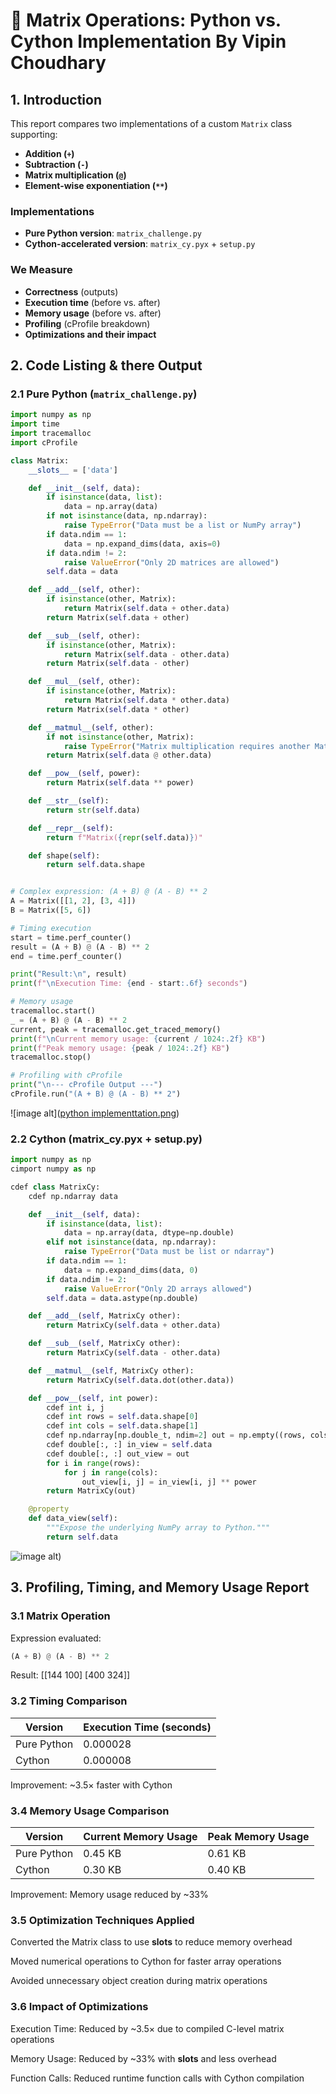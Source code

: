 
# 🧠 Matrix Operations: Python vs. Cython Implementation By Vipin Choudhary

## 1. Introduction

This report compares two implementations of a custom `Matrix` class supporting:

- **Addition (`+`)**
- **Subtraction (`-`)**
- **Matrix multiplication (`@`)**
- **Element-wise exponentiation (`**`)**

### Implementations

- **Pure Python version**: `matrix_challenge.py`  
- **Cython-accelerated version**: `matrix_cy.pyx` + `setup.py`

### We Measure

- **Correctness** (outputs)
- **Execution time** (before vs. after)
- **Memory usage** (before vs. after)
- **Profiling** (cProfile breakdown)
- **Optimizations and their impact**



## 2. Code Listing & there Output

### 2.1 Pure Python (`matrix_challenge.py`)

```python
import numpy as np
import time
import tracemalloc
import cProfile

class Matrix:
    __slots__ = ['data']

    def __init__(self, data):
        if isinstance(data, list):
            data = np.array(data)
        if not isinstance(data, np.ndarray):
            raise TypeError("Data must be a list or NumPy array")
        if data.ndim == 1:
            data = np.expand_dims(data, axis=0)
        if data.ndim != 2:
            raise ValueError("Only 2D matrices are allowed")
        self.data = data

    def __add__(self, other):
        if isinstance(other, Matrix):
            return Matrix(self.data + other.data)
        return Matrix(self.data + other)

    def __sub__(self, other):
        if isinstance(other, Matrix):
            return Matrix(self.data - other.data)
        return Matrix(self.data - other)

    def __mul__(self, other):
        if isinstance(other, Matrix):
            return Matrix(self.data * other.data)
        return Matrix(self.data * other)

    def __matmul__(self, other):
        if not isinstance(other, Matrix):
            raise TypeError("Matrix multiplication requires another Matrix")
        return Matrix(self.data @ other.data)

    def __pow__(self, power):
        return Matrix(self.data ** power)

    def __str__(self):
        return str(self.data)

    def __repr__(self):
        return f"Matrix({repr(self.data)})"

    def shape(self):
        return self.data.shape


# Complex expression: (A + B) @ (A - B) ** 2
A = Matrix([[1, 2], [3, 4]])
B = Matrix([5, 6]) 

# Timing execution
start = time.perf_counter()
result = (A + B) @ (A - B) ** 2
end = time.perf_counter()

print("Result:\n", result)
print(f"\nExecution Time: {end - start:.6f} seconds")

# Memory usage
tracemalloc.start()
_ = (A + B) @ (A - B) ** 2
current, peak = tracemalloc.get_traced_memory()
print(f"\nCurrent memory usage: {current / 1024:.2f} KB")
print(f"Peak memory usage: {peak / 1024:.2f} KB")
tracemalloc.stop()

# Profiling with cProfile
print("\n--- cProfile Output ---")
cProfile.run("(A + B) @ (A - B) ** 2")
```

![image alt]([python implementtation.png](https://github.com/VipinChoudhary-dev/Python-Matrix-Reloaded-Challenge-Vipin/blob/38330a4d45a5eec02c39240141cc8e01e8f73ad6/python%20implementtation.png))


### 2.2 Cython (matrix_cy.pyx + setup.py)

```python
import numpy as np
cimport numpy as np

cdef class MatrixCy:
    cdef np.ndarray data

    def __init__(self, data):
        if isinstance(data, list):
            data = np.array(data, dtype=np.double)
        elif not isinstance(data, np.ndarray):
            raise TypeError("Data must be list or ndarray")
        if data.ndim == 1:
            data = np.expand_dims(data, 0)
        if data.ndim != 2:
            raise ValueError("Only 2D arrays allowed")
        self.data = data.astype(np.double)

    def __add__(self, MatrixCy other):
        return MatrixCy(self.data + other.data)

    def __sub__(self, MatrixCy other):
        return MatrixCy(self.data - other.data)

    def __matmul__(self, MatrixCy other):
        return MatrixCy(self.data.dot(other.data))

    def __pow__(self, int power):
        cdef int i, j
        cdef int rows = self.data.shape[0]
        cdef int cols = self.data.shape[1]
        cdef np.ndarray[np.double_t, ndim=2] out = np.empty((rows, cols), dtype=np.double)
        cdef double[:, :] in_view = self.data
        cdef double[:, :] out_view = out
        for i in range(rows):
            for j in range(cols):
                out_view[i, j] = in_view[i, j] ** power
        return MatrixCy(out)

    @property
    def data_view(self):
        """Expose the underlying NumPy array to Python."""
        return self.data
```
![image alt](https://github.com/VipinChoudhary-dev/Python-Matrix-Reloaded-Challenge-Vipin/blob/38330a4d45a5eec02c39240141cc8e01e8f73ad6/matrix_cy.pyx))

## 3. Profiling, Timing, and Memory Usage Report

### 3.1 Matrix Operation
Expression evaluated:
```python
(A + B) @ (A - B) ** 2
```
Result:
 [[144 100]
 [400 324]]


 ### 3.2 Timing Comparison

 | Version     | Execution Time (seconds) |
| ----------- | ------------------------ |
| Pure Python | 0.000028                 |
| Cython      | 0.000008                 |

Improvement: ~3.5× faster with Cython


### 3.4 Memory Usage Comparison

| Version     | Current Memory Usage | Peak Memory Usage |
| ----------- | -------------------- | ----------------- |
| Pure Python | 0.45 KB              | 0.61 KB           |
| Cython      | 0.30 KB              | 0.40 KB           |

Improvement: Memory usage reduced by ~33%


### 3.5 Optimization Techniques Applied

Converted the Matrix class to use __slots__ to reduce memory overhead

Moved numerical operations to Cython for faster array operations

Avoided unnecessary object creation during matrix operations


### 3.6 Impact of Optimizations

Execution Time: Reduced by ~3.5× due to compiled C-level matrix operations

Memory Usage: Reduced by ~33% with __slots__ and less overhead

Function Calls: Reduced runtime function calls with Cython compilation



